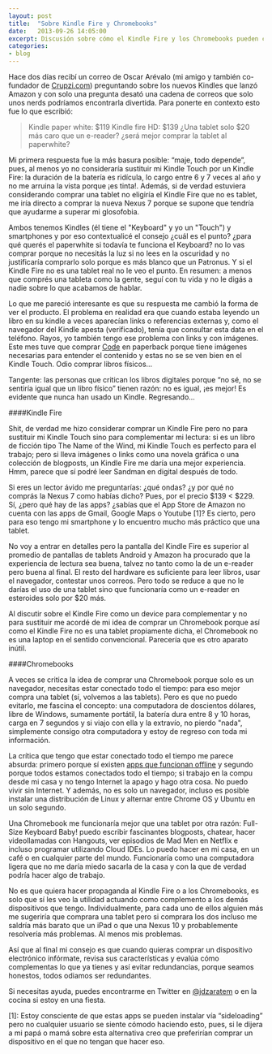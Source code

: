 ```yaml
---
layout: post
title:  "Sobre Kindle Fire y Chromebooks"
date:   2013-09-26 14:05:00
excerpt: Discusión sobre cómo el Kindle Fire y los Chromebooks pueden complementar los devices que ya tienes.
categories:
- blog
---
```

Hace dos días recibí un correo de Oscar Arévalo (mi amigo y también co-fundador de [Crupzi.com][link-crupzi]) preguntando sobre los nuevos Kindles que lanzó Amazon y con solo una pregunta desató una cadena de correos que solo unos nerds podríamos encontrarla divertida. Para ponerte en contexto esto fue lo que escribió:

>Kindle paper white: $119 Kindle fire HD: $139 ¿Una tablet solo $20 más caro que un e-reader? ¿será mejor comprar la tablet al paperwhite?

Mi primera respuesta fue la más basura posible: “maje, todo depende”, pues, al menos yo no consideraría sustituir mi Kindle Touch por un Kindle Fire: la duración de la batería es ridícula, lo cargo entre 6 y 7 veces al año y no me arruina la vista porque ¡es tinta!. Además, si de verdad estuviera considerando comprar una tablet no eligiría el Kindle Fire que no es tablet, me iría directo a comprar la nueva Nexus 7 porque se supone que tendría que ayudarme a superar mi glosofobia.

Ambos tenemos Kindles (él tiene el "Keyboard" y yo un "Touch") y smartphones y por eso contextualicé el consejo ¿cuál es el punto? ¿para qué querés el paperwhite si todavía te funciona el Keyboard? no lo vas comprar porque no necesitás la luz si no lees en la oscuridad y no justificaría comprarlo solo porque es más blanco que un Patronus. Y si el Kindle Fire no es una tablet real no le veo el punto. En resumen: a menos que comprés una tableta como la gente, seguí con tu vida y no le digás a nadie sobre lo que acabamos de hablar.

Lo que me pareció interesante es que su respuesta me cambió la forma de ver el producto. El problema en realidad era que cuando estaba leyendo un libro en su kindle a veces aparecían links o referencias externas y, como el navegador del Kindle apesta (verificado), tenía que consultar esta data en el teléfono. Rayos, yo también tengo ese problema con links y con imágenes. Este mes tuve que comprar [Code][link-code] en paperback porque tiene imágenes necesarias para entender el contenido y estas no se se ven bien en el Kindle Touch. Odio comprar libros físicos...

Tangente: las personas que critican los libros digitales porque “no sé, no se sentiría igual que un libro físico” tienen razón: no es igual, ¡es mejor! Es evidente que nunca han usado un Kindle. Regresando...

####Kindle Fire

Shit, de verdad me hizo considerar comprar un Kindle Fire pero no para sustituir mi Kindle Touch sino para complementar mi lectura: si es un libro de ficción tipo The Name of the Wind, mi Kindle Touch es perfecto para el trabajo; pero si lleva imágenes o links como una novela gráfica o una colección de blogposts, un Kindle Fire me daría una mejor experiencia. Hmm, parece que sí podré leer Sandman en digital después de todo.

Si eres un lector ávido me preguntarías: ¿qué ondas? ¿y por qué no comprás la Nexus 7 como habías dicho? Pues, por el precio $139 < $229. Sí, ¿pero qué hay de las apps? ¿sabías que el App Store de Amazon no cuenta con las apps de Gmail, Google Maps o Youtube [1]? Es cierto, pero para eso tengo mi smartphone y lo encuentro mucho más práctico que una tablet. 

No voy a entrar en detalles pero la pantalla del Kindle Fire es superior al promedio de pantallas de tablets Android y Amazon ha procurado que la experiencia de lectura sea buena, talvez no tanto como la de un e-reader pero buena al final. El resto del hardware es suficiente para leer libros, usar el navegador, contestar unos correos. Pero todo se reduce a que no le darías el uso de una tablet sino que funcionaría como un e-reader en esteroides solo por $20 más.

Al discutir sobre el Kindle Fire como un device para complementar y no para sustituir me acordé de mi idea de comprar un Chromebook porque así como el Kindle Fire no es una tablet propiamente dicha, el Chromebook no es una laptop en el sentido convencional. Parecería que es otro aparato inútil.

####Chromebooks

A veces se critica la idea de comprar una Chromebook porque solo es un navegador, necesitas estar conectado todo el tiempo: para eso mejor compra una tablet (sí, volvemos a las tablets). Pero es que no puedo evitarlo, me fascina el concepto: una computadora de doscientos dólares, libre de Windows, sumamente portátil, la batería dura entre 8 y 10 horas, carga en 7 segundos y si viajo con ella y la extravío, no pierdo "nada", simplemente consigo otra computadora y estoy de regreso con toda mi información.

La crítica que tengo que estar conectado todo el tiempo me parece absurda: primero porque sí existen [apps que funcionan offline][link-apps-offline] y segundo porque todos estamos conectados todo el tiempo; si trabajo en la compu desde mi casa y no tengo Internet la apago y hago otra cosa. No puedo vivir sin Internet. Y además, no es solo un navegador, incluso es posible instalar una distribución de Linux y alternar entre Chrome OS y Ubuntu en un solo segundo.

Una Chromebook me funcionaría mejor que una tablet por otra razón: Full-Size Keyboard Baby! puedo escribir fascinantes blogposts, chatear, hacer videollamadas con Hangouts, ver episodios de Mad Men en Netflix e incluso programar utilizando Cloud IDEs. Lo puedo hacer en mi casa, en un café o en cualquier parte del mundo. Funcionaría como una computadora ligera que no me daría miedo sacarla de la casa y con la que de verdad podría hacer algo de trabajo.

No es que quiera hacer propaganda al Kindle Fire o a los Chromebooks, es solo que sí les veo la utilidad actuando como complemento a los demás dispositivos que tengo. Individualmente, para cada uno de ellos alguien más me sugeriría que comprara una tablet pero si comprara los dos incluso me saldría más barato que un iPad o que una Nexus 10 y probablemente resolvería más problemas. Al menos mis problemas.

Así que al final mi consejo es que cuando quieras comprar un dispositivo electrónico infórmate, revisa sus características y evalúa cómo complementas lo que ya tienes y así evitar redundancias, porque seamos honestos, todos odiamos ser redundantes.

Si necesitas ayuda, puedes encontrarme en Twitter en [@jdzaratem][link-to-twitter] o en la cocina si estoy en una fiesta.

[1]: Estoy consciente de que estas apps se pueden instalar vía “sideloading” pero no cualquier usuario se siente cómodo haciendo esto, pues, si le dijera a mi papá o mamá sobre esta alternativa creo que preferirían comprar un dispositivo en el que no tengan que hacer eso.

[link-crupzi]: http://www.crupzi.com
[link-to-twitter]: https://www.twitter.com/jdzaratem
[link-code]:http://www.amazon.com/Code-Language-Computer-Hardware-Software/dp/0735611319/ref=tmm_pap_title_0?ie=UTF8&qid=1380469242&sr=8-2
[link-apps-offline]:https://support.google.com/chromebook/answer/3214688?hl=es